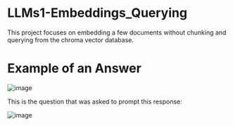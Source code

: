 # LLMs1-Embeddings_Querying
This project focuses on embedding a few documents without chunking and querying from the chroma vector database. 

# Example of an Answer
![image](https://github.com/user-attachments/assets/92724bcc-5f45-432e-af8d-9a75ff16e308)

This is the question that was asked to prompt this response: 

![image](https://github.com/user-attachments/assets/69b75e3f-b7ad-4705-93be-fee75494f7b7)


